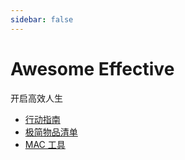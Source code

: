 ```yaml
---
sidebar: false
---
```


# Awesome Effective

开启高效人生

- [行动指南](/effective/行动指南.md)
- [极简物品清单](/effective/极简物品清单.md)
- [MAC 工具](/effective/mac-tools.md)

